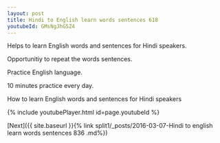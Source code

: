 ```yaml
---
layout: post
title: Hindi to English learn words sentences 618 
youtubeId: GMsNgJhG5Z4
---
```

 
 
Helps to learn English words and sentences for Hindi speakers.

Opportunitiy to repeat the words sentences. 

Practice English language. 
 
10 minutes practice every day. 
 
How to learn English words and sentences for Hindi speakers 
 
{% include youtubePlayer.html id=page.youtubeId %}
 
 
[Next]({{ site.baseurl }}{% link  split1/_posts/2016-03-07-Hindi to english learn words sentences 836 .md%})
 

